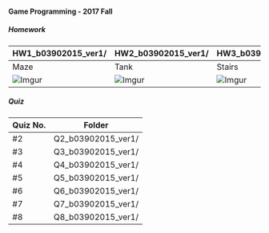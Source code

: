 #### Game Programming - 2017 Fall
##### Homework
| HW1_b03902015_ver1/ | HW2_b03902015_ver1/ | HW3_b03902015_ver1/ |
| -------- | -------- | -------- |
| Maze | Tank | Stairs |
|![Imgur](https://i.imgur.com/Xv5UcIP.png)|![Imgur](https://i.imgur.com/EWWwF57.png)|![Imgur](https://i.imgur.com/InMSwDF.png)|


##### Quiz
|Quiz No.|Folder|
|-|-|
|#2|Q2_b03902015_ver1/|
|#3|Q3_b03902015_ver1/|
|#4|Q4_b03902015_ver1/|
|#5|Q5_b03902015_ver1/|
|#6|Q6_b03902015_ver1/|
|#7|Q7_b03902015_ver1/|
|#8|Q8_b03902015_ver1/|

